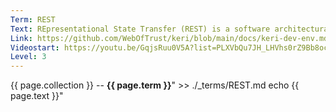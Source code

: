 ```yaml
---
Term: REST
Text: REpresentational State Transfer (REST) is a software architectural style that developers apply to web APIs
Link: https://github.com/WebOfTrust/keri/blob/main/docs/keri-dev-env.md#what-exactly-is-a-rest-api
Videostart: https://youtu.be/GqjsRuu0V5A?list=PLXVbQu7JH_LHVhs0rZ9Bb8ocyKlPljkaG&t=10m00s
Level: 3
---
```


{{ page.collection }} -- **{{ page.term }}**" >> ./_terms/REST.md
    echo  {{ page.text }}"
